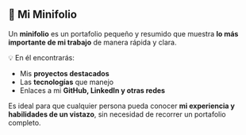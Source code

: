 ## 🚀 Mi Minifolio

Un **minifolio** es un portafolio pequeño y resumido que muestra **lo más importante de mi trabajo** de manera rápida y clara.  

💡 En él encontrarás:  
- Mis **proyectos destacados**  
- Las **tecnologías** que manejo  
- Enlaces a mi **GitHub, LinkedIn y otras redes**  

Es ideal para que cualquier persona pueda conocer **mi experiencia y habilidades de un vistazo**, sin necesidad de recorrer un portafolio completo.
